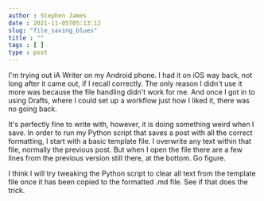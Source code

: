 ```yaml
---
author : Stephen James
date : 2021-11-05T05:13:12
slug: "file_saving_blues" 
title : ""
tags : [ ]
type : post
---
```

I'm trying out iA Writer on my Android phone. I had it on iOS way back, not long after it came out, if I recall correctly. The only reason I didn't use it more was because the file handling didn't work for me. And once I got in to using Drafts, where I could set up a workflow just how I liked it, there was no going back.

It's perfectly fine to write with, however, it is doing something weird when I save. In order to run my Python script that saves a post with all the correct formatting, I start with a basic template file. I overwrite any text within that file, normally the previous post. But when I open the file there are a few lines from the previous version still there, at the bottom. Go figure.

I think I will try tweaking the Python script to clear all text from the template file once it has been copied to the formatted .md file. See if that does the trick. 


